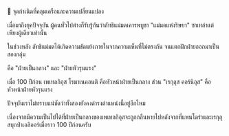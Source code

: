 📌 จุดกำเนิดที่คลุมเครือและความเปลี่ยนแปลง

เมื่อมาถึงยุคปัจจุบัน ผู้คนทั่วไปต่างก็รับรู้กันว่าลัทธิแม่มดเคารพบูชา "แม่มดแห่งริษยา" ซาเทล่าแต่เพียงผู้เดียวเท่านั้น

ในช่วงหลัง ลัทธิแม่มดได้เกิดความขัดแย้งภายในจากความเห็นที่ไม่ตรงกัน จนแตกฝักฝ่ายออกมาเป็นสองกลุ่ม

คือ "ฝ่ายเป็นกลาง" และ "ฝ่ายหัวรุนแรง"

เมื่อ 100 ปีก่อน เพเทลกิอุส โรมาเนคอนติ คือหัวหน้าฝ่ายเป็นกลาง ส่วน "เรกุลุส คอร์นิอุส" คือหัวหน้าฝ่ายหัวรุนแรง

ปัจจุบันเราไม่ทราบแน่ชัดว่าทั้งสองยังคงดำรงตำแหน่งนี้อยู่อีกไหม

เนื่องจากมีความเป็นไปได้ที่ฝ่ายเป็นกลางของเพเทลกิอุสจะถูกกลืนหายไปหลังจากที่แพนโดร่าและเรกุลุสบุกป่าเอลิออร์เมื่อราว 100 ปีก่อนครับ
